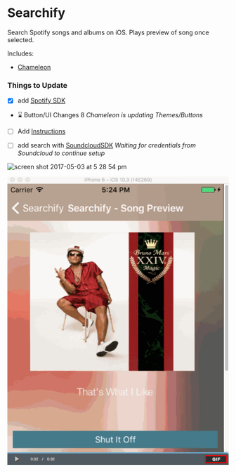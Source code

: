 # Searchify

Search Spotify songs and albums on iOS. Plays preview of song once selected.

Includes:
- [Chameleon](https://github.com/ViccAlexander/Chameleon "Chameleon")

### Things to Update 

- [x] add [Spotify SDK](https://github.com "Spotify SDK")
- :hourglass: Button/UI Changes 8 *Chameleon is updating Themes/Buttons*
- [ ] Add [Instructions](https://github.com/ephread/Instructions "Instructions")
- [ ] add search with [SoundcloudSDK](https://github.com/delannoyk/SoundcloudSDK "SoundcloudSDK") *Waiting for credentials from Soundcloud to continue setup*


![screen shot 2017-05-03 at 5 28 54 pm](https://cloud.githubusercontent.com/assets/24944725/25684545/a310413e-3027-11e7-87fb-bdbc2dbee806.png)

![Searchify Gif](https://github.com/cmcgheit/Searchify/blob/master/searchify.gif)
